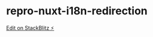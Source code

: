 # repro-nuxt-i18n-redirection

[Edit on StackBlitz ⚡️](https://stackblitz.com/edit/nuxt-starter-9w7cb2)